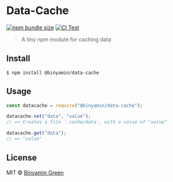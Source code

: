 # Data-Cache

[![npm bundle size](https://img.shields.io/bundlephobia/min/@binyamin/data-cache)](https://npmjs.com/package/@binyamin/data-cache)
[![CI Test](https://github.com/binyamin/data-cache/workflows/Test/badge.svg)](https://github.com/binyamin/data-cache/actions)

> A tiny npm module for caching data

## Install

```
$ npm install @binyamin/data-cache
```

## Usage

```js
const datacache = require("@binyamin/data-cache");

datacache.set("data", "value");
// => Creates a file `.cache/data`, with a value of "value"

datacache.get("data");
// => "value"
```

## License

MIT © [Binyamin Green](https://binyam.in)

